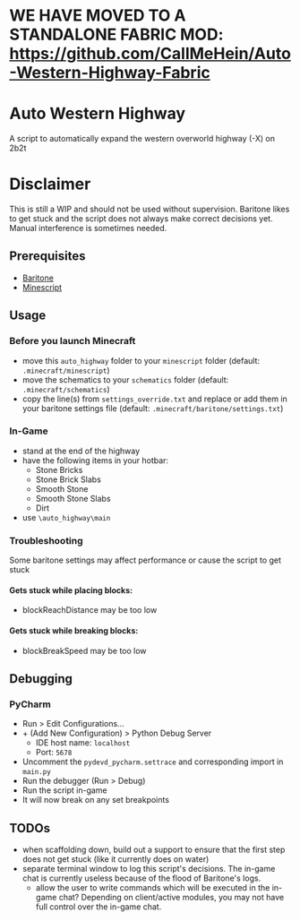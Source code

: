 # WE HAVE MOVED TO A STANDALONE FABRIC MOD: https://github.com/CallMeHein/Auto-Western-Highway-Fabric

# Auto Western Highway

A script to automatically expand the western overworld highway (-X) on 2b2t

# Disclaimer

This is still a WIP and should not be used without supervision. Baritone likes to get stuck and the script does not always make correct decisions yet. Manual interference is sometimes needed.

## Prerequisites
- [Baritone](https://github.com/cabaletta/baritone)
- [Minescript](https://github.com/maxuser0/minescript)

## Usage

### Before you launch Minecraft

- move this `auto_highway` folder to your `minescript` folder (default: `.minecraft/minescript`)
- move the schematics to your `schematics` folder (default: `.minecraft/schematics`)
- copy the line(s) from `settings_override.txt` and replace or add them in your baritone settings file (default: `.minecraft/baritone/settings.txt`)

### In-Game

- stand at the end of the highway
- have the following items in your hotbar:
  - Stone Bricks
  - Stone Brick Slabs
  - Smooth Stone
  - Smooth Stone Slabs
  - Dirt
- use `\auto_highway\main`

### Troubleshooting
Some baritone settings may affect performance or cause the script to get stuck

#### Gets stuck while placing blocks:
- blockReachDistance may be too low

#### Gets stuck while breaking blocks:
- blockBreakSpeed may be too low

## Debugging

### PyCharm

- Run > Edit Configurations...
- \+ (Add New Configuration) > Python Debug Server
  - IDE host name: `localhost`
  - Port: `5678`
- Uncomment the `pydevd_pycharm.settrace` and corresponding import in `main.py`
- Run the debugger (Run > Debug)
- Run the script in-game
- It will now break on any set breakpoints

## TODOs

- when scaffolding down, build out a support to ensure that the first step does not get stuck (like it currently does on water)
- separate terminal window to log this script's decisions. The in-game chat is currently useless because of the flood of Baritone's logs.
  - allow the user to write commands which will be executed in the in-game chat? Depending on client/active modules, you may not have full control over the in-game chat.
